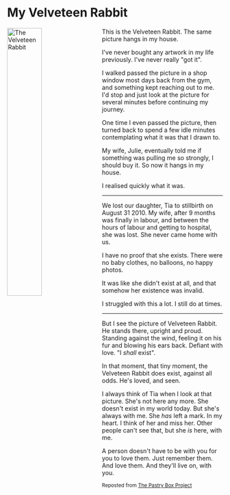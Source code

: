 # My Velveteen Rabbit

<img src="/images/spring.jpg?" alt="The Velveteen Rabbit" style="display: block; max-width: 100%; width: 40%; margin: 0 auto; margin-right: 20px; float: left;">

This is the Velveteen Rabbit. The same picture hangs in my house.

I've never bought any artwork in my life previously. I've never really "got it".

I walked passed the picture in a shop window most days back from the gym, and something kept reaching out to me. I'd stop and just look at the picture for several minutes before continuing my journey.

One time I even passed the picture, then turned back to spend a few idle minutes contemplating what it was that I drawn to.

My wife, Julie, eventually told me if something was pulling me so strongly, I should buy it. So now it hangs in my house.

I realised quickly what it was.

---

We lost our daughter, Tia to stillbirth on August 31 2010. My wife, after 9 months was finally in labour, and between the hours of labour and getting to hospital, she was lost. She never came home with us.

I have no proof that she exists. There were no baby clothes, no balloons, no happy photos.

It was like she didn't exist at all, and that somehow her existence was invalid.

I struggled with this a lot. I still do at times.

---

But I see the picture of Velveteen Rabbit. He stands there, upright and proud. Standing against the wind, feeling it on his fur and blowing his ears back. Defiant with love. "I *shall* exist".

In that moment, that tiny moment, the Velveteen Rabbit does exist, against all odds. He's loved, and seen.

I always think of Tia when I look at that picture. She's not here any more. She doesn't exist in my world today. But she's always with me. She *has* left a mark. In my heart. I think of her and miss her. Other people can't see that, but she *is* here, with me.

A person doesn't have to be with you for you to love them. Just remember them. And love them. And they'll live on, with you.

<small>Reposted from <a href="https://the-pastry-box-project.net/remy-sharp/2014-august-26">The Pastry Box Project</a></small>